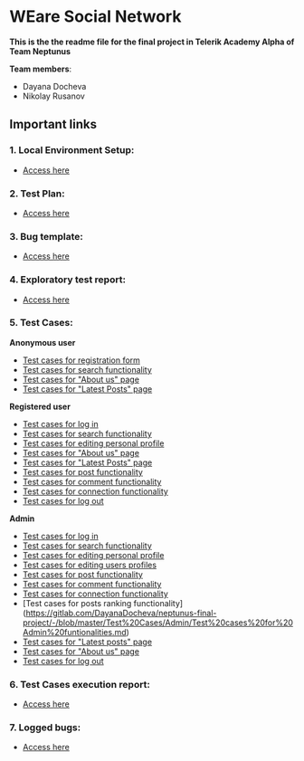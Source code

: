 # **WEare Social Network**

**This is the the readme file for the final project in Telerik Academy Alpha of Team Neptunus**

**Team members**:
- Dayana Docheva
- Nikolay Rusanov

## Important links

### 1. Local Environment Setup:
 - [Access here](https://gitlab.com/TelerikAcademy/alpha-28-qa/-/tree/master/05.%20Final%20Project/WEare%20Docker%20yml%20version)

### 2. Test Plan: 
 - [Access here](https://gitlab.com/DayanaDocheva/neptunus-final-project/-/blob/master/Documents%20and%20templates/Test_Plan.md)

### 3. Bug template: 
 - [Access here](https://gitlab.com/DayanaDocheva/neptunus-final-project/-/blob/master/Documents%20and%20templates/Bug%20template.md)

### 4. Exploratory test report:
 - [Access here](https://gitlab.com/DayanaDocheva/neptunus-final-project/-/blob/master/Test%20Reports/Exploratory%20Test%20Report.md)

### 5. Test Cases:

**Аnonymous user**
- [Test cases for registration form](https://gitlab.com/DayanaDocheva/neptunus-final-project/-/blob/master/Test%20Cases/Anonymous%20user/Test%20cases%20for%20registration%20form.md)
- [Test cases for search functionality](https://gitlab.com/DayanaDocheva/neptunus-final-project/-/blob/master/Test%20Cases/Anonymous%20user/Test%20cases%20for%20Unregistered%20User%20Search%20Functionallity.md)
- [Test cases for "About us" page](https://gitlab.com/DayanaDocheva/neptunus-final-project/-/blob/master/Test%20Cases/Anonymous%20user/Test%20cases%20for%20About%20us%20page.md)
- [Test cases for "Latest Posts" page](https://gitlab.com/DayanaDocheva/neptunus-final-project/-/blob/master/Test%20Cases/Anonymous%20user/Test%20cases%20for%20Latest%20post%20page.md)

**Registered user**    
- [Test cases for log in](https://gitlab.com/DayanaDocheva/neptunus-final-project/-/blob/master/Test%20Cases/Registered%20user/Test%20cases%20for%20log%20in.md)
- [Test cases for search functionality](https://gitlab.com/DayanaDocheva/neptunus-final-project/-/blob/master/Test%20Cases/Registered%20user/Test%20cases%20for%20Registered%20User%20Search%20Functionality.md)
- [Test cases for editing personal profile](https://gitlab.com/DayanaDocheva/neptunus-final-project/-/blob/master/Test%20Cases/Registered%20user/Test%20cases%20for%20Editing%20user%20profile.md)
- [Test cases for "About us" page](https://gitlab.com/DayanaDocheva/neptunus-final-project/-/blob/master/Test%20Cases/Registered%20user/Test%20cases%20for%20About%20us%20page.md)
- [Test cases for "Latest Posts" page](https://gitlab.com/DayanaDocheva/neptunus-final-project/-/blob/master/Test%20Cases/Registered%20user/Test%20cases%20for%20Latest%20post%20page.md)
- [Test cases for post functionality](https://gitlab.com/DayanaDocheva/neptunus-final-project/-/blob/master/Test%20Cases/Registered%20user/Test%20cases%20for%20Posts.md)
- [Test cases for comment functionality](https://gitlab.com/DayanaDocheva/neptunus-final-project/-/blob/master/Test%20Cases/Registered%20user/Test%20cases%20for%20Comments.md)
- [Test cases for connection functionality](https://gitlab.com/DayanaDocheva/neptunus-final-project/-/blob/master/Test%20Cases/Registered%20user/Test%20cases%20for%20Connections.md)
- [Test cases for log out](https://gitlab.com/DayanaDocheva/neptunus-final-project/-/blob/master/Test%20Cases/Registered%20user/Test%20cases%20for%20log%20out.md)

**Admin**
- [Test cases for log in](https://gitlab.com/DayanaDocheva/neptunus-final-project/-/blob/master/Test%20Cases/Admin/Test%20cases%20for%20log%20in.md)
- [Test cases for search functionality](https://gitlab.com/DayanaDocheva/neptunus-final-project/-/blob/master/Test%20Cases/Admin/Test%20cases%20for%20Admin%20Search%20Functionality.md)
- [Test cases for editing personal profile](https://gitlab.com/DayanaDocheva/neptunus-final-project/-/blob/master/Test%20Cases/Admin/Test%20cases%20for%20Editing%20personal%20profile.md)
- [Test cases for editing users profiles](https://gitlab.com/DayanaDocheva/neptunus-final-project/-/blob/master/Test%20Cases/Admin/Test%20cases%20for%20Editing%20users%20profiles.md)
- [Test cases for post functionality](https://gitlab.com/DayanaDocheva/neptunus-final-project/-/blob/master/Test%20Cases/Admin/Test%20cases%20for%20post%20functionallity.md)
- [Test cases for comment functionality](https://gitlab.com/DayanaDocheva/neptunus-final-project/-/blob/master/Test%20Cases/Admin/Test%20cases%20for%20comment%20functionallity.md)
- [Test cases for connection functionality](https://gitlab.com/DayanaDocheva/neptunus-final-project/-/blob/master/Test%20Cases/Admin/Test%20cases%20for%20Connections.md)
- [Test cases for posts ranking functionality] (https://gitlab.com/DayanaDocheva/neptunus-final-project/-/blob/master/Test%20Cases/Admin/Test%20cases%20for%20Admin%20funtionalities.md)
- [Test cases for "Latest posts" page](https://gitlab.com/DayanaDocheva/neptunus-final-project/-/blob/master/Test%20Cases/Admin/Test%20cases%20for%20Latest%20post%20page.md)
- [Test cases for "About us" page](https://gitlab.com/DayanaDocheva/neptunus-final-project/-/blob/master/Test%20Cases/Admin/Test%20cases%20for%20About%20us%20page.md)
- [Test cases for log out](https://gitlab.com/DayanaDocheva/neptunus-final-project/-/blob/master/Test%20Cases/Admin/Test%20cases%20for%20log%20out.md)



### 6. Test Cases execution report:
 - [Access here](https://telerikacademy-my.sharepoint.com/:f:/p/nikolay_rusanov_a28_learn/EkNyCtXR4lZBtxrYGfH1OYsBHHn5guyPf5N7fUMn_Jdtag?e=bCNNlo)

### 7. Logged bugs:
 - [Access here](https://gitlab.com/DayanaDocheva/neptunus-final-project/-/issues)